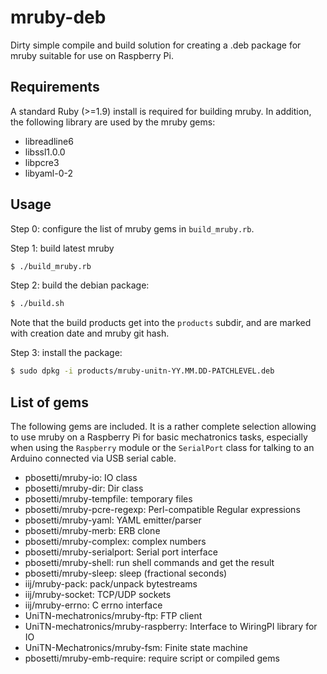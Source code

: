 # mruby-deb
Dirty simple compile and build solution for creating a .deb package for mruby suitable for use on Raspberry Pi.

## Requirements
A standard Ruby (>=1.9) install is required for building mruby. In addition, the following library are used by the mruby gems:

* libreadline6
* libssl1.0.0
* libpcre3
* libyaml-0-2

## Usage
Step 0: configure the list of mruby gems in `build_mruby.rb`.

Step 1: build latest mruby
```sh
$ ./build_mruby.rb
```

Step 2: build the debian package:
```sh
$ ./build.sh
```
Note that the build products get into the `products` subdir, and are marked with creation date and mruby git hash.

Step 3: install the package:
```sh
$ sudo dpkg -i products/mruby-unitn-YY.MM.DD-PATCHLEVEL.deb
```

## List of gems
The following gems are included. 
It is a rather complete selection allowing to use mruby on a Raspberry Pi for basic mechatronics tasks, especially when 
using the `Raspberry` module or the `SerialPort` class for talking to an Arduino connected via USB serial cable.

* pbosetti/mruby-io: IO class
* pbosetti/mruby-dir: Dir class
* pbosetti/mruby-tempfile: temporary files
* pbosetti/mruby-pcre-regexp: Perl-compatible Regular expressions
* pbosetti/mruby-yaml: YAML emitter/parser
* pbosetti/mruby-merb: ERB clone
* pbosetti/mruby-complex: complex numbers
* pbosetti/mruby-serialport: Serial port interface
* pbosetti/mruby-shell: run shell commands and get the result
* pbosetti/mruby-sleep: sleep (fractional seconds)
* iij/mruby-pack: pack/unpack bytestreams
* iij/mruby-socket: TCP/UDP sockets
* iij/mruby-errno: C errno interface
* UniTN-mechatronics/mruby-ftp: FTP client
* UniTN-mechatronics/mruby-raspberry: Interface to WiringPI library for IO
* UniTN-Mechatronics/mruby-fsm: Finite state machine
* pbosetti/mruby-emb-require: require script or compiled gems
